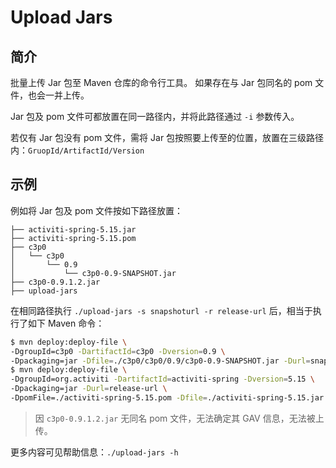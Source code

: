 Upload Jars
===========

简介
---

批量上传 Jar 包至 Maven 仓库的命令行工具。
如果存在与 Jar 包同名的 pom 文件，也会一并上传。

Jar 包及 pom 文件可都放置在同一路径内，并将此路径通过 `-i` 参数传入。

若仅有 Jar 包没有 pom 文件，需将 Jar 包按照要上传至的位置，放置在三级路径内：`GruopId/ArtifactId/Version`

示例
----

例如将 Jar 包及 pom 文件按如下路径放置：

```
├── activiti-spring-5.15.jar
├── activiti-spring-5.15.pom
├── c3p0
│   └── c3p0
│       └── 0.9
│           └── c3p0-0.9-SNAPSHOT.jar
├── c3p0-0.9.1.2.jar
├── upload-jars
```

在相同路径执行 `./upload-jars -s snapshoturl -r release-url` 后，相当于执行了如下 Maven 命令：

```bash
$ mvn deploy:deploy-file \
-DgroupId=c3p0 -DartifactId=c3p0 -Dversion=0.9 \
-Dpackaging=jar -Dfile=./c3p0/c3p0/0.9/c3p0-0.9-SNAPSHOT.jar -Durl=snapshot-url
$ mvn deploy:deploy-file \
-DgroupId=org.activiti -DartifactId=activiti-spring -Dversion=5.15 \
-Dpackaging=jar -Durl=release-url \
-DpomFile=./activiti-spring-5.15.pom -Dfile=./activiti-spring-5.15.jar
```

> 因 `c3p0-0.9.1.2.jar` 无同名 pom 文件，无法确定其 GAV 信息，无法被上传。

更多内容可见帮助信息：`./upload-jars -h`